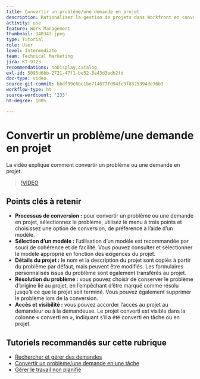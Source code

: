 ```yaml
---
title: Convertir un problème/une demande en projet
description: Rationalisez la gestion de projets dans Workfront en convertissant les problèmes en projets avec des modèles, en personnalisant les détails des projets, en gérant les options de résolution de problèmes et en assurant la visibilité et l’accès à des workflows transparents.
activity: use
feature: Work Management
thumbnail: 340343.jpeg
type: Tutorial
role: User
level: Intermediate
team: Technical Marketing
jira: KT-9723
recommendations: noDisplay,catalog
exl-id: 5095d6bb-2721-47f1-be52-8e43d3edb2fd
doc-type: video
source-git-commit: bbdf99c6bc1be714077fd94fc3f8325394de36b3
workflow-type: ht
source-wordcount: '233'
ht-degree: 100%

---
```


# Convertir un problème/une demande en projet

La vidéo explique comment convertir un problème ou une demande en projet.

>[!VIDEO](https://video.tv.adobe.com/v/3446624/?quality=12&learn=on&enablevpops=1&captions=fre_fr)

## Points clés à retenir

* **Processus de conversion :** pour convertir un problème ou une demande en projet, sélectionnez le problème, utilisez le menu à trois points et choisissez une option de conversion, de préférence à l’aide d’un modèle.
* **Sélection d’un modèle :** l’utilisation d’un modèle est recommandée par souci de cohérence et de facilité. Vous pouvez consulter et sélectionner le modèle approprié en fonction des exigences du projet.
* **Détails du projet :** le nom et la description du projet sont copiés à partir du problème par défaut, mais peuvent être modifiés. Les formulaires personnalisés issus du problème sont également transférés au projet.
* **Résolution du problème :** vous pouvez choisir de conserver le problème d’origine lié au projet, en l’empêchant d’être marqué comme résolu jusqu’à ce que le projet soit terminé. Vous pouvez également supprimer le problème lors de la conversion.
* **Accès et visibilité :** vous pouvez accorder l’accès au projet au demandeur ou à la demandeuse. Le projet converti est visible dans la colonne « converti en », indiquant s’il a été converti en tâche ou en projet.


## Tutoriels recommandés sur cette rubrique

* [Rechercher et gérer des demandes](/help/manage-work/issues-requests/find-requests.md)
* [Convertir un problème/une demande en une tâche](/help/manage-work/issues-requests/convert-issues-to-other-work-items.md)
* [Gérer le travail non planifié](/help/manage-work/issues-requests/handle-unplanned-work.md)

